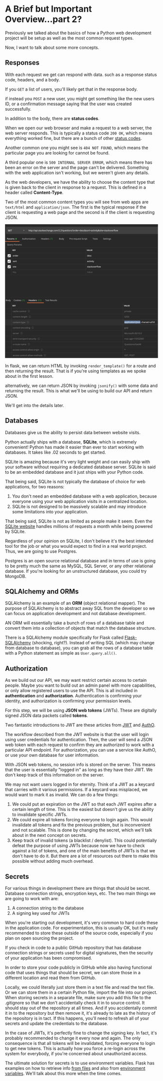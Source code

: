 # A Brief but Important Overview...part 2?

Previously we talked about the basics of how a Python web development project will be setup as well as the most common request types.

Now, I want to talk about some more concepts.

## Responses

With each request we get can respond with data. such as a response status code, headers, and a body.

If you ```GET``` a list of users, you'll likely get that in the response body.

if instead you ```POST``` a new user, you might get something like the new users ID, or a confirmation message saying that the user was created successfully.

In addition to the body, there are **status codes**.

When we open our web browser and make a request to a web server, the web server responds. This is typically a status code ```200 OK```, which means everything worked fine, but there are a bunch of other [status codes](https://developer.mozilla.org/en-US/docs/Web/HTTP/Status).

Another common one you might see is ```404 NOT FOUND```, which means the particular page you are looking for cannot be found.

A third popular one is ```500 INTERNAL SERVER ERROR```, which means there has been an error on the server and the page can't be delivered. Something with the web application isn't working, but we weren't given any details.

As the web developers, we have the ability to choose the content type that is given back to the client in response to a request. This is defined in a header called **Content-Type**.

Two of the most common content types you will see from web apps are ```text/html``` and ```application/json```. The first is the typical response if the client is requesting a web page and the second is if the client is requesting JSON.

![](./img/content-type.png)

In flask, we can return HTML by invoking ```render_template()``` for a route and then returning the result. That is if you're using templates as we spoke about in the first lesson.

alternatively, we can return JSON by invoking ```jsonify()``` with some data and returning the result. This is what we'll be using to build our API and return JSON.

We'll get into the details later.

## Databases

Databases give us the ability to persist data between website visits.

Python actually ships with a database, **SQLite**, which is extremely convenient! Python has made it easier than ever to start working with databases. It takes like .02 seconds to get started.

SQLite is amazing because it's very light weight and can easily ship with your software without requiring a dedicated database server. SQLite is said to be an embedded database and it just ships with your Python code.

That being said, SQLite is not typically the database of choice for web applications, for two reasons:

1. You don't need an embedded database with a web application, because everyone using your web application visits in a centralized location.
2. SQLite is not designed to be massively scalable and may introduce some limitations into your application.

That being said, SQLite is not as limited as people make it seem. Even the [SQLite website](https://sqlite.org/whentouse.html) handles millions of requests a month while being powered by SQLite.

Regardless of your opinion on SQLite, I don't believe it's the best intended tool for the job or what you would expect to find in a real world project. Thus, we are going to use Postgres.

Postgres is an open source relational database and in terms of use is going to be pretty much the same as MySQL, SQL Server, or any other relational database. If you're looking for an unstructured database, you could try MongoDB.

## SQLAlchemy and ORMs

SQLAlchemy is an example of an **ORM** (object relational mapper). The purpose of SQLAlchemy is to abstract away SQL from the developer so we can focus on application development and not database development.

AN ORM will essentially take a bunch of rows of a database table and convert them into a collection of objects that match the database structure.

There is a SQLAlchemy module specifically for Flask called [Flask-SQLAlchemy](https://flask-sqlalchemy.palletsprojects.com/en/2.x/) (shocking, right?). Instead of writing SQL (which may change from database to database), you can grab all the rows of a database table with a Python statement as simple as ```User.query.all()```.

## Authorization

As we build out our API, we may want restrict certain access to certain people. Maybe you want to build out an admin panel with more capabilities, or only allow registered users to use the API. This is all included in **authentication** and **authorization**. Authentication is confirming your identity, and authorization is confirming your permission levels.

For this step, we will be using **JSON web tokens** (JWTs). These are digitally signed JSON data packets called **tokens**.

Two fantastic introductions to JWT are these articles from [JWT](https://jwt.io/introduction/) and [AuthO](https://auth0.com/blog/stateless-auth-for-stateful-minds).

The workflow described from the JWT website is that the user will login using user credentials for authentication. Then, the user will send a JSON web token with each request to confirm they are authorized to work with a particular API endpoint. For authorization, you can use a service like AuthO, or use your own database for user information.

With JSON web tokens, no session info is stored on the server. This means that the user is essentially "logged in" as long as they have their JWT. We don't keep track of this information on the server.

We may not want users logged in for eternity. Think of a JWT as a keycard that carries with it various permissions. If a keycard was misplaced, we would want to mark it as invalid. We can do a few things:

1. We could put an expiration on the JWT so that each JWT expires after a certain length of time. This is the easiest but doesn't give us the ability to invalidate specific JWTs.
2. We could expire all tokens forcing everyone to login again. This would invalidate all tokens and fix the previous problem, but is inconvenient and not scalable. This is done by changing the secret, which we'll talk about in the next concept on secrets.
3. Keep track of invalid tokens (a blacklist / denylist). This could potentially defeat the purpose of using JWTs because now we have to check against a list of tokens, and one of the main benefits of JWTs is that we don't have to do it. But there are a lot of resources out there to make this possible without adding much overhead.


## Secrets

For various things in development there are things that should be secret. Database connection strings, encryption keys, etc. The two main things we are going to work with are:

1. A connection string to the database
2. A signing key used for JWTs

When you're starting out development, it's very common to hard code these in the application code. For experimentation, this is usually OK, but it's really recommended to store these outside of the source code, especially if you plan on open sourcing the project.

If you check in code to a public GitHub repository that has database connection strings or secrets used for digital signatures, then the security of your application has been compromised.

In order to store your code publicly in GitHub while also having functional code that uses things that should be secret, we can store those in a different location and read them from GitHub.

Locally, we could literally just store them in a text file and read the text file. Or we can store them in a certain Python file, import the file into our project. When storing secrets in a separate file, make sure you add this file to the .gitignore so that we don't accidentally check it in to source control. It should stay out of the repository at all times. And if you accidentally commit it in to the repository but then remove it, it's already to late as the history of the repository is in tact. If this happens, you'll need to refresh all of your secrets and update the credentials to the database.

In the case of JWTs, it's perfectly fine to change the signing key. In fact, it's probably recommended to change it every now and again. The only consequence is that all tokens will be invalidated, forcing everyone to login to get new tokens. This is actually how you force a re-login across the system for everybody, if you're concerned about unauthorized access.

The ultimate solution for secrets is to use environment variables. Flask has examples on how to retrieve info [from files](https://flask.palletsprojects.com/en/1.1.x/config/#configuring-from-files) and also from [environment variables](https://flask.palletsprojects.com/en/1.1.x/config/#configuring-from-environment-variables). We'll talk about this more when the time comes.
